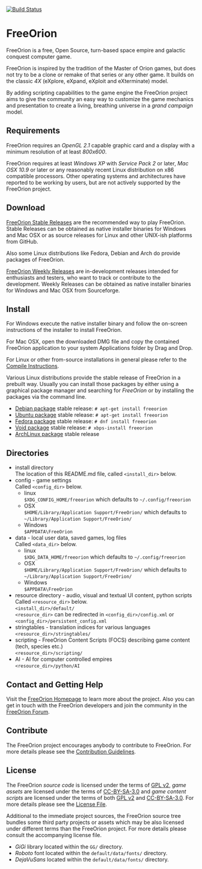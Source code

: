 [![Build Status](https://travis-ci.org/o01eg/freeorion.svg?branch=no-pullrequest-dedicated-server)](https://travis-ci.org/o01eg/freeorion)

# FreeOrion

FreeOrion is a free, Open Source, turn-based space empire and galactic conquest
computer game.

FreeOrion is inspired by the tradition of the Master of Orion games, but does
not try to be a clone or remake of that series or any other game.  It builds
on the classic *4X* (eXplore, eXpand, eXploit and eXterminate) model.

By adding scripting capabilities to the game engine the FreeOrion project aims
to give the community an easy way to customize the game mechanics and
presentation to create a living, breathing universe in a *grand campaign* model.


## Requirements

FreeOrion requires an *OpenGL 2.1* capable graphic card and a display with a
minimum resolution of at least *800x600*.

FreeOrion requires at least *Windows XP* with *Service Pack 2* or later,
*Mac OSX 10.9* or later or any reasonably recent Linux distribution on x86
compatible processors.  Other operating systems and architectures have reported
to be working by users, but are not actively supported by the FreeOrion project.


## Download

[FreeOrion Stable Releases] are the recommended way to play FreeOrion.  Stable
Releases can be obtained as native installer binaries for Windows and Mac OSX
or as source releases for Linux and other UNIX-ish platforms from GitHub.

Also some Linux distributions like Fedora, Debian and Arch do provide packages
of FreeOrion.

[FreeOrion Weekly Releases] are in-development releases intended for enthusiasts
and testers, who want to track or contribute to the development.  Weekly
Releases can be obtained as native installer binaries for Windows and Mac OSX
from Sourceforge.


## Install

For Windows execute the native installer binary and follow the on-screen
instructions of the installer to install FreeOrion.

For Mac OSX, open the downloaded DMG file and copy the contained FreeOrion
application to your system Applications folder by Drag and Drop.

For Linux or other from-source installations in general please refer to the
[Compile Instructions].

Various Linux distributions provide the stable release of FreeOrion in
a prebuilt way.  Usually you can install those packages by either using
a graphical package manager and searching for *FreeOrion* or by installing the
packages via the command line.

  * [Debian package] stable release: `# apt-get install freeorion`
  * [Ubuntu package] stable release: `# apt-get install freeorion`
  * [Fedora package] stable release: `# dnf install freeorion`
  * [Void package] stable release: `# xbps-install freeorion`
  * [ArchLinux package] stable release

## Directories
* install directory  
The location of this README.md file, called `<install_dir>` below.
* config - game settings  
Called `<config_dir>` below.  
    * linux  
`$XDG_CONFIG_HOME/freeorion` which defaults to `~/.config/freeorion`  
    * OSX  
`$HOME/Library/Application Support/FreeOrion/` which defaults to `~/Library/Application Support/FreeOrion/`  
    * Windows  
`$APPDATA\FreeOrion`  
* data - local user data, saved games, log files  
Called `<data_dir>` below.  
    * linux  
`$XDG_DATA_HOME/freeorion` which defaults to `~/.config/freeorion`  
    * OSX  
`$HOME/Library/Application Support/FreeOrion/` which defaults to `~/Library/Application Support/FreeOrion/`  
    * Windows  
`$APPDATA\FreeOrion`  
* resource directory - audio, visual and textual UI content, python scripts  
Called `<resource_dir>` below.  
`<install_dir>/default/`  
`<resource_dir>` can be redirected in `<config_dir>/config.xml` or `<config_dir>/persistent_config.xml`  
* stringtables - translation indices for various languages  
    `<resource_dir>/stringtables/`  
* scripting - FreeOrion Content Scripts (FOCS) describing game content (tech, species etc.)  
    `<resource_dir>/scripting/`  
* AI - AI for computer controlled empires  
    `<resource_dir>/python/AI`  


## Contact and Getting Help

Visit the [FreeOrion Homepage] to learn more about the project.  Also you can
get in touch with the FreeOrion developers and join the community in the
[FreeOrion Forum].


## Contribute

The FreeOrion project encourages anybody to contribute to FreeOrion. For more
details please see the [Contribution Guidelines](CONTRIBUTING.md).


## License

The FreeOrion *source code* is licensed under the terms of [GPL v2],
*game assets* are licensed under the terms of [CC-BY-SA-3.0] and *game content
scripts* are licensed under the terms of both [GPL v2] and [CC-BY-SA-3.0].
For more details please see the [License File](default/COPYING).

Additional to the immediate project sources, the FreeOrion source tree bundles
some third party projects or assets which may be also licensed under different
terms than the FreeOrion project.  For more details please consult the
accompanying license file.

  * *GiGi* library located within the `GG/` directory.
  * *Roboto* font located within the `default/data/fonts/` directory.
  * *DejaVuSans* located within the `default/data/fonts/` directory.


[FreeOrion Homepage]: http://www.freeorion.org/
[FreeOrion Forum]: http://www.freeorion.org/forum/
[FreeOrion Stable Releases]: https://github.com/freeorion/freeorion/releases
[FreeOrion Weekly Releases]: https://sourceforge.net/projects/freeorion/files/FreeOrion/Test/
[FreeOrion Development]: https://github.com/freeorion/freeorion
[Compile Instructions]: http://www.freeorion.org/index.php/Compile
[Debian Package]: https://packages.debian.org/source/sid/freeorion
[Ubuntu Package]: https://launchpad.net/ubuntu/+source/freeorion
[Fedora Package]: https://admin.fedoraproject.org/pkgdb/package/rpms/freeorion/
[Void package]: https://github.com/voidlinux/void-packages/tree/master/srcpkgs/freeorion
[ArchLinux Package]: https://aur.archlinux.org/packages/freeorion/
[GPL v2]: https://www.gnu.org/licenses/gpl-2.0.txt
[CC-BY-SA-3.0]: https://creativecommons.org/licenses/by-sa/3.0/legalcode
